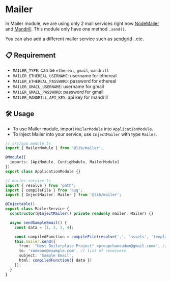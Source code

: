 # Mailer

In Mailer module, we are using only 2 mail services right now [NodeMailer](https://github.com/nodemailer/nodemailer) and [Mandrill](https://mandrillapp.com/api/docs/index.nodejs.html). This module only have one method `.send()`.

You can also add a different mailer service such as [sendgrid](https://github.com/sendgrid/sendgrid-nodejs) ..etc.
 

## 📋 Requirement

- `MAILER_TYPE`: can be `ethereal`, `gmail`, `mandrill`
- `MAILER_ETHEREAL_USERNAME`: username for ethereal
- `MAILER_ETHEREAL_PASSWORD`: password for ethereal
- `MAILER_GMAIL_USERNAME`: username for gmail
- `MAILER_GMAIL_PASSWORD`: password for gmail
- `MAILER_MANDRILL_API_KEY`: api key for mandrill

## 🛠️ Usage

- To use Mailer module, import `MailerModule` into `ApplicationModule`.
- To inject Mailer into your service, use `InjectMailer` with type `Mailer`.

```ts
// src/app.module.ts
import { MailerModule } from '@lib/mailer';

@Module({
  imports: [ApiModule, ConfigModule, MailerModule]
})
export class ApplicationModule {}

// mailer.service.ts
import { resolve } from 'path';
import { compileFile } from 'pug';
import { InjectMailer, Mailer } from '@lib/mailer';

@Injectable()
export class MailerService {
  constructor(@InjectMailer() private readonly mailer: Mailer) {}

  async sendSampleEmail() {
    const data = [1, 2, 3, 4];

    const compiledFunction = compileFile(resolve('.', 'assets', 'templates', 'sample.pug'));
    this.mailer.send({
      from: '"Nest Boilerplate Project" <preapchanoudom@gmail.com>', // sender address
      to: 'someone@example.com', // list of receivers
      subject: 'Sample Email',
      html: compiledFunction({ data })
    });
  }
}
```
